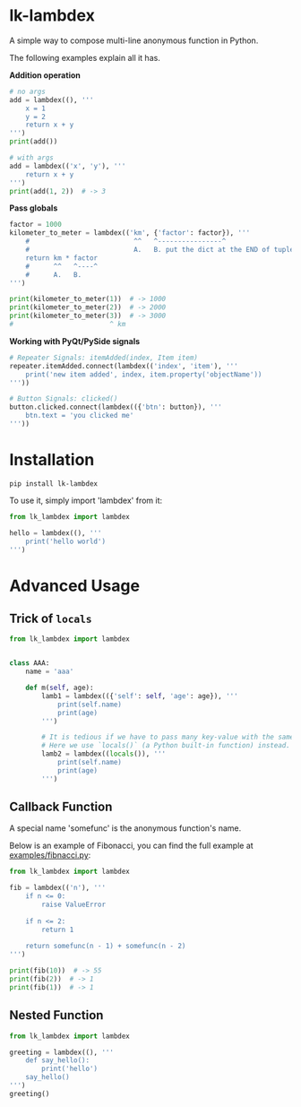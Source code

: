 # lk-lambdex

A simple way to compose multi-line anonymous function in Python.

The following examples explain all it has.

**Addition operation**

```py
# no args
add = lambdex((), '''
    x = 1
    y = 2
    return x + y
''')
print(add())

# with args
add = lambdex(('x', 'y'), '''
    return x + y
''')
print(add(1, 2))  # -> 3
```

**Pass globals**

```py
factor = 1000
kilometer_to_meter = lambdex(('km', {'factor': factor}), '''
    #                          ^^   ^----------------^
    #                          A.   B. put the dict at the END of tuple
    return km * factor
    #      ^^   ^----^
    #      A.   B.
''')

print(kilometer_to_meter(1))  # -> 1000
print(kilometer_to_meter(2))  # -> 2000
print(kilometer_to_meter(3))  # -> 3000
#                        ^ km
```

**Working with PyQt/PySide signals**

```py
# Repeater Signals: itemAdded(index, Item item)
repeater.itemAdded.connect(lambdex(('index', 'item'), '''
    print('new item added', index, item.property('objectName'))
'''))

# Button Signals: clicked()
button.clicked.connect(lambdex(({'btn': button}), '''
    btn.text = 'you clicked me'
'''))
```

# Installation

```
pip install lk-lambdex
```

To use it, simply import 'lambdex' from it:

```py
from lk_lambdex import lambdex

hello = lambdex((), '''
    print('hello world')
''')
```

# Advanced Usage

## Trick of `locals`

```py
from lk_lambdex import lambdex


class AAA:
    name = 'aaa'

    def m(self, age):
        lamb1 = lambdex(({'self': self, 'age': age}), '''
            print(self.name)
            print(age)
        ''')

        # It is tedious if we have to pass many key-value with the same name.
        # Here we use `locals()` (a Python built-in function) instead.
        lamb2 = lambdex((locals()), '''
            print(self.name)
            print(age)
        ''')
```

## Callback Function

A special name 'somefunc' is the anonymous function's name.

Below is an example of Fibonacci, you can find the full example at [examples/fibnacci.py](./examples/03_fibonacci.py):

```py
from lk_lambdex import lambdex

fib = lambdex(('n'), '''
    if n <= 0:
        raise ValueError
        
    if n <= 2:
        return 1
        
    return somefunc(n - 1) + somefunc(n - 2)
''')

print(fib(10))  # -> 55
print(fib(2))  # -> 1
print(fib(1))  # -> 1
```

## Nested Function

```py
from lk_lambdex import lambdex

greeting = lambdex((), '''
    def say_hello():
        print('hello')
    say_hello()
''')
greeting()
```
